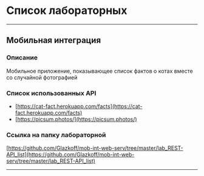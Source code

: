 # Список лабораторных

---

## Мобильная интеграция

### Описание  
Мобильное приложение, показывающее список фактов о котах вместе со случайной фотографией

### Список использованных API
- [https://cat-fact.herokuapp.com/facts](https://cat-fact.herokuapp.com/facts)
- [https://picsum.photos/](https://picsum.photos/)

### Ссылка на папку лабораторной  
[https://github.com/Glazkoff/mob-int-web-serv/tree/master/lab_REST-API_list](https://github.com/Glazkoff/mob-int-web-serv/tree/master/lab_REST-API_list)

---



